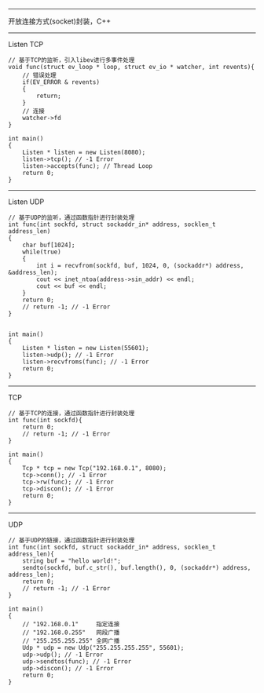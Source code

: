 -----------------------------------  
开放连接方式(socket)封装，C++

-----------------------------------  
Listen TCP 

	// 基于TCP的监听，引入libev进行多事件处理
	void func(struct ev_loop * loop, struct ev_io * watcher, int revents){
		// 错误处理
		if(EV_ERROR & revents)
		{
			return;
		}
		// 连接
		watcher->fd
	}

	int main()
	{
		Listen * listen = new Listen(8080);
		listen->tcp(); // -1 Error
		listen->accepts(func); // Thread Loop
		return 0;
	}

-----------------------------------  
Listen UDP

	// 基于UDP的监听，通过函数指针进行封装处理
	int func(int sockfd, struct sockaddr_in* address, socklen_t address_len)
	{
		char buf[1024];
		while(true)
		{
			int i = recvfrom(sockfd, buf, 1024, 0, (sockaddr*) address, &address_len);
			cout << inet_ntoa(address->sin_addr) << endl;
			cout << buf << endl;
		}
		return 0;
		// return -1; // -1 Error
	}


	int main()
	{
		Listen * listen = new Listen(55601);
		listen->udp(); // -1 Error
		listen->recvfroms(func); // -1 Error
		return 0;
	}

-----------------------------------  
TCP

	// 基于TCP的连接，通过函数指针进行封装处理
	int func(int sockfd){
		return 0;
		// return -1; // -1 Error
	}

	int main()
	{
		Tcp * tcp = new Tcp("192.168.0.1", 8080);
		tcp->conn(); // -1 Error
		tcp->rw(func); // -1 Error
		tcp->discon(); // -1 Error
		return 0;
	}

-----------------------------------  
UDP

	// 基于UDP的链接，通过函数指针进行封装处理
	int func(int sockfd, struct sockaddr_in* address, socklen_t address_len){
		string buf = "hello world!";
		sendto(sockfd, buf.c_str(), buf.length(), 0, (sockaddr*) address, address_len);
		return 0;
		// return -1; // -1 Error
	}

	int main()
	{
		// "192.168.0.1"     指定连接
		// "192.168.0.255"   网段广播
		// "255.255.255.255" 全网广播
		Udp * udp = new Udp("255.255.255.255", 55601);
		udp->udp(); // -1 Error
		udp->sendtos(func); // -1 Error
		udp->discon(); // -1 Error
		return 0;
	}

